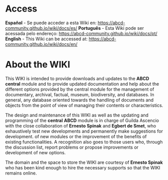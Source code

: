 # Access
**Español** - Se puede acceder a esta Wiki en: https://abcd-community.github.io/wiki/docs/es/
**Português** - Esta Wiki pode ser acessada pelo endereço: https://abcd-community.github.io/wiki/docs/pt/
**English** - This Wiki can be accessed at: https://abcd-community.github.io/wiki/docs/en/

# About the WIKI

This WIKI is intended to provide downloads and updates to the **ABCD** **central** module and to provide updated documentation and help about the different options provided by the central module for the management of documentary, archival, factual, museum, biodiversity, and databases. In general, any database oriented towards the handling of documents and objects from the point of view of managing their contents or characteristics.

The design and maintenance of this WIKI as well as the updating and programming of the **central** **ABCD** module is in charge of Guilda Ascencio with the close collaboration of **Ernesto Spinak** and **Egbert de Smet**, who exhaustively test new developments and permanently make suggestions for development. of new modules or the improvement of the benefits of existing functionalities. A recognition also goes to those users who, through the discussion list, report problems or propose improvements or development of new options.

The domain and the space to store the WIKI are courtesy of **Ernesto Spinak** who has been kind enough to hire the necessary supports so that the WIKI remains online.